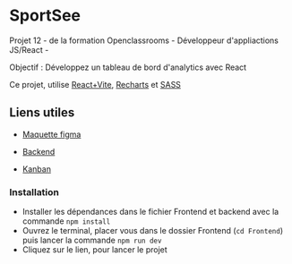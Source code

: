 # SportSee

Projet 12 - de la formation Openclassrooms - Développeur d'appliactions JS/React -

Objectif : Développez un tableau de bord d'analytics avec React

Ce projet, utilise [React+Vite](https://vitejs.fr/guide/), [Recharts](https://recharts.org/en-US/guide) et [SASS](https://sass-lang.com/install/)

## Liens utiles

- [Maquette figma](https://www.figma.com/design/BMomGVZqLZb811mDMShpLu/UI-design-Sportify-FR?node-id=0-1)

- [Backend](https://github.com/OpenClassrooms-Student-Center/SportSee)

- [Kanban](https://openclassrooms.notion.site/Tableau-de-bord-SportSee-6686aa4b5f44417881a4884c9af5669e)

### Installation

- Installer les dépendances dans le fichier Frontend et backend avec la commande `npm install`
- Ouvrez le terminal, placer vous dans le dossier Frontend (`cd Frontend`) puis lancer la commande `npm run dev`
- Cliquez sur le lien, pour lancer le projet
